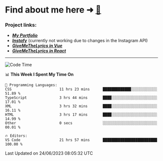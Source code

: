 # Find about me here ➜ [🧑](https://pauabella.dev)

### Project links:
- ***[My Portfolio](https://pauabella.dev)***
- ***[Instafy](https://instafy.me)*** (currently not working due to changes in the Instagram API)
- ***[GiveMeTheLyrics in Vue](https://lyrics.pauabella.dev)***
- ***[GiveMeTheLyrics in React](https://pauabella.dev/GiveMeTheLyrics)***

---
<!--START_SECTION:waka-->
![Code Time](http://img.shields.io/badge/Code%20Time-2%2C268%20hrs%2032%20mins-blue)

📊 **This Week I Spent My Time On** 

```text
💬 Programming Languages: 
CSS                      11 hrs 23 mins      █████████████░░░░░░░░░░░░   51.89 % 
TypeScript               3 hrs 44 mins       ████░░░░░░░░░░░░░░░░░░░░░   17.01 % 
XML                      3 hrs 32 mins       ████░░░░░░░░░░░░░░░░░░░░░   16.11 % 
HTML                     3 hrs 17 mins       ████░░░░░░░░░░░░░░░░░░░░░   14.99 % 
Other                    0 secs              ░░░░░░░░░░░░░░░░░░░░░░░░░   00.01 % 

🔥 Editors: 
VS Code                  21 hrs 57 mins      █████████████████████████   100.00 % 
```


 Last Updated on 24/06/2023 08:05:32 UTC
<!--END_SECTION:waka-->
